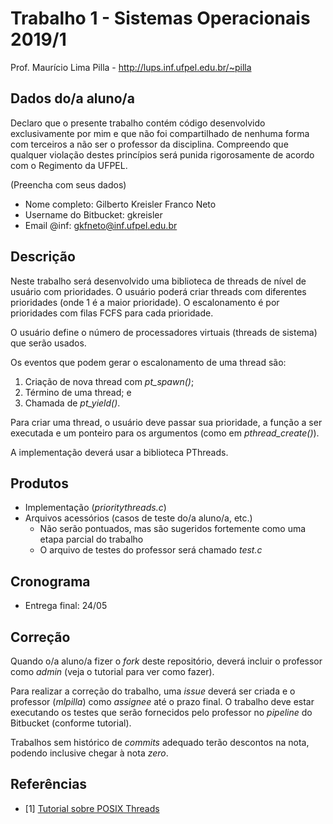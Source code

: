 # Trabalho 1 - Sistemas Operacionais 2019/1
Prof. Maurício Lima Pilla - http://lups.inf.ufpel.edu.br/~pilla

## Dados do/a aluno/a

Declaro que o presente trabalho contém código desenvolvido exclusivamente por mim e que não foi compartilhado de nenhuma forma com terceiros a não ser o professor da disciplina. Compreendo que qualquer violação destes princípios será punida rigorosamente de acordo com o Regimento da UFPEL.

(Preencha com seus dados)

- Nome completo: Gilberto Kreisler Franco Neto
- Username do Bitbucket: gkreisler
- Email @inf: gkfneto@inf.ufpel.edu.br

## Descrição

Neste trabalho será desenvolvido uma biblioteca de threads de nível de usuário com prioridades. O usuário poderá criar threads com diferentes prioridades (onde 1 é a maior prioridade). O escalonamento é por prioridades com filas FCFS para cada prioridade.

O usuário define o número de processadores virtuais (threads de sistema) que serão usados.

Os eventos que podem gerar o escalonamento de uma thread são:

1. Criação de nova thread com _pt_spawn()_;
2. Término de uma thread; e
3. Chamada de _pt_yield()_.

Para criar uma thread, o usuário deve passar sua prioridade, a função a ser executada e um ponteiro para os argumentos (como em _pthread_create()_).

A implementação deverá usar a biblioteca PThreads.


## Produtos

* Implementação (*prioritythreads.c*)
* Arquivos acessórios (casos de teste do/a aluno/a, etc.)
	* Não serão pontuados, mas são sugeridos fortemente como uma etapa parcial do trabalho
	* O arquivo de testes do professor será chamado _test.c_

## Cronograma

* Entrega final: 24/05


## Correção

Quando o/a aluno/a fizer o _fork_ deste repositório, deverá incluir o professor como _admin_ (veja o tutorial para ver como fazer).

Para realizar a correção do trabalho, uma _issue_ deverá ser criada e o professor (_mlpilla_) como _assignee_ até o prazo final. O trabalho deve estar executando os testes que serão fornecidos pelo professor no _pipeline_ do Bitbucket (conforme tutorial).

Trabalhos sem histórico de _commits_ adequado terão descontos na nota, podendo inclusive chegar à nota _zero_.


## Referências


* [1] [Tutorial sobre POSIX Threads](https://computing.llnl.gov/tutorials/pthreads/)

